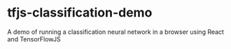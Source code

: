 # tfjs-classification-demo
A demo of running a classification neural network in a browser using React and TensorFlowJS
